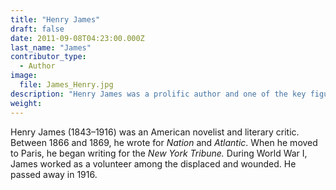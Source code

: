 ```yaml
---
title: "Henry James"
draft: false
date: 2011-09-08T04:23:00.000Z
last_name: "James"
contributor_type:
  - Author
image:
  file: James_Henry.jpg
description: "Henry James was a prolific author and one of the key figures of 19th century literary realism."
weight:
---
```


Henry James (1843–1916) was an American novelist and literary critic. Between 1866 and 1869, he wrote for _Nation_ and _Atlantic_. When he moved to Paris, he began writing for the _New York Tribune._ During World War I, James worked as a volunteer among the displaced and wounded. He passed away in 1916.

